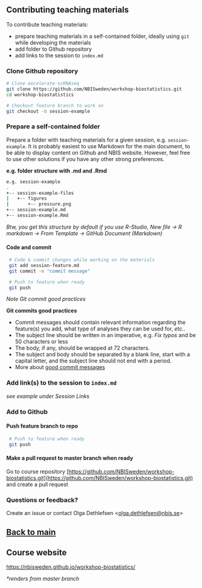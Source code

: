 ## Contributing teaching materials
To contribute teaching materials:
- prepare teaching materials in a self-contained folder, ideally using `git` while developing the materials
- add folder to Github repository
- add links to the session to `index.md`


### Clone Github repository
```bash
# Clone excelerate-scRNAseq
git clone https://github.com/NBISweden/workshop-biostatistics.git
cd workshop-biostatistics

# Checkout feature branch to work on
git checkout -b session-example
```

### Prepare a self-contained folder
Prepare a folder with teaching materials for a given session, e.g. `session-example`. It is probably easiest to use Markdown for the main document, to be able to display content on Github and NBIS website. However, feel free to use other solutions if you have any other strong preferences.

**e.g. folder structure with .md and .Rmd**

```bash
e.g. session-example
.
+-- session-example-files
|   +-- figures
|       +-- pressure.png
+-- session-example.md
+-- session-example.Rmd
```

*Btw, you get this structure by default if you use R-Studio, New file -> R markdown -> From Template -> GitHub Document (Markdown)*

#### Code and commit
``` bash
 # Code & commit changes while working on the materials
 git add session-feature.md
 git commit -m "commit message"

 # Push to feature when ready
 git push
 ```

 _Note Git commit good practices_

 **Git commits good practices**
 - Commit messages should contain relevant information regarding the feature(s) you add, what type of analyses they can be used for, *etc.*.
 - The subject line should be written in an imperative, e.g. *Fix typos* and be 50 characters or less
 - The body, if any, should be wrapped at 72 characters.
 - The subject and body should be separated by a blank line, start with a capital letter, and the subject line should not end with a period.
 - More about [good commit messages][git-commits]

### Add link(s) to the session to `index.md`
_see example under Session Links_

### Add to Github

#### Push feature branch to repo

 ``` bash
  # Push to feature when ready
  git push
  ```

#### Make a pull request to master branch when ready
Go to course repository [https://github.com/NBISweden/workshop-biostatistics.git](https://github.com/NBISweden/workshop-biostatistics.git) and create a pull request 

### Questions or feedback?
Create an issue or contact Olga Dethlefsen <<olga.dethlefsen@nbis.se>>

## [Back to main](README.md)

## Course website
https://nbisweden.github.io/workshop-biostatistics/

_*renders from master branch_


[git-commits]: https://chris.beams.io/posts/git-commit/
